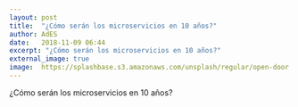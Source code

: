 ```yaml
---
layout: post
title:  "¿Cómo serán los microservicios en 10 años?"
author: AdES
date:   2018-11-09 06:44
excerpt: "¿Cómo serán los microservicios en 10 años?"
external_image: true
image:  https://splashbase.s3.amazonaws.com/unsplash/regular/open-door.JPG%3Ffit%3Dcrop%26fm%3Djpg%26h%3D650%26q%3D75%26w%3D950
---
```

¿Cómo serán los microservicios en 10 años?